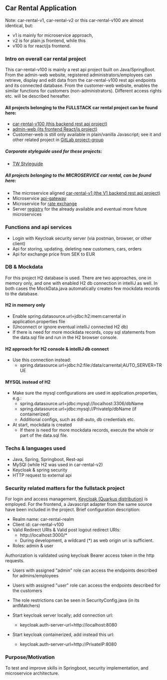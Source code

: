 ## Car Rental Application

Note: car-rental-v1, car-rental-v2 or this car-rental-v100 are almost identical, but:
- v1 is mainly for microservice approach, 
- v2 is for plain js frontend, while this
- v100 is for react/js frontend.

### Intro on overall car rental project

This car-rental-v100 is mainly a rest api project built on Java/SpringBoot.
From the admin-web website, registered administrators/employees can retrieve, display and edit data from the
car-rental-v100 rest api endpoints and its connected database.
From the customer-web website, enables the similar functions for customers (non-administrators). Different access rights
etc. will be described hereafter.

#### All projects belonging to the FULLSTACK car rental project can be found here:

- [car-rental-v100 (this backend rest api project)](https://github.com/osho81/car-rental-v100)
- [admin-web (its frontend React/js project)](https://github.com/osho81/car-admin-react)
- Customer-web is still only available in plain/vanilla Javascript; see it and other related project in [GitLab project-group](https://gitlab.com/car-rental-fullstack)

##### Corporate styleguide used for these projects:

- [TW Styleguide](https://gitlab.com/car-rental-fullstack/tw-styleguide)

##### All projects belonging to the MICROSERVICE car rental, can be found here:

- The microservice
  aligned [car-rental-v1 (the V1 backend rest api project)](https://gitlab.com/car-rental-fullstack/car-rental-v1)
- Microservice [api-gateway](https://github.com/osho81/car-rental-api-gateway)
- Microservice for [rate exchange](https://github.com/osho81/car-rental-exchange-service)
- Server [registry](https://github.com/osho81/car-rental-service-registry) for the already available and eventual more
  future microservices

### Functions and api services

- Login with Keycloak security server (via postman, browser, or other client)
- Api for storing, updating, deleting new customers, cars, orders
- Api for exchange price from SEK to EUR

### DB & Mockdata

For this project H2 database is used. There are two approaches, one in memory only, and one with enabled H2 db
connection in intelliJ as well. In both cases the MockData.java automatically creates few mockdata records to the
database.

#### H2 in memory only

- Enable spring.datasource.url=jdbc:h2:mem:carrental in application.properties file
- (Unconnect or ignore eventual intelliJ connected H2 db)
- If there is need for more mockdata records, copy sql statements from the data.sql file and run in the H2 browser
  console.

#### H2 approach for H2 console & intelliJ db connect
- Use this connection instead: 
  - spring.datasource.url=jdbc:h2:file:/data/carrental;AUTO_SERVER=TRUE

#### MYSQL instead of H2
- Make sure the mysql configurations are used in application.properties, e.g.:
  - spring.datasource.url=jdbc:mysql://localhost:3306/dbName
  - spring.datasource.url=jdbc:mysql://PrivateIp/dbName (if containerized)
  - Additional configs, such as ddl-auto, db credentials etc.
- At start, mockdata is created
  - If there is need for more mockdata records, execute the whole or part of the data.sql file.

### Techs & languages used

- Java, Spring, Springboot, Rest-api
- MySQl (while H2 was used in car-rental-v2)
- Keycloak & spring security
- HTTP request to external api

### Security related matters for the fullstack project

For login and access management, [Keycloak (Quarkus distribution)](https://www.keycloak.org/downloads) is employed. For
the frontend, a Javascript adapter from the same source have been included in the project.
Brief configuration description:

- Realm name: car-rental-realm
- Client id: car-rental-v100
- Valid Redirect URIs & Valid post logout redirect URIs:
    - http://localhost:3000/*
    - During development, a wildcard (*) as web origin uri is sufficient.
- Roles: admin & user

Authorization is validated using keycloak Bearer access token in the http requests.

- Users with assigned "admin" role can access the endpoints described for admins/employees
- Users with assigned "user" role can access the endpoints described for the customers
- The role restrictions can be seen in SecurityConfig.java (in its antMatchers)

- Start keycloak server locally; add connection url:
  - keycloak.auth-server-url=http://localhost:8080
- Start keycloak containerized, add instead this url:
  - keycloak.auth-server-url=http://PrivateIP:8080 

### Purpose/Motivation

To test and improve skills in Springboot, security implementation, and microservice architecture.